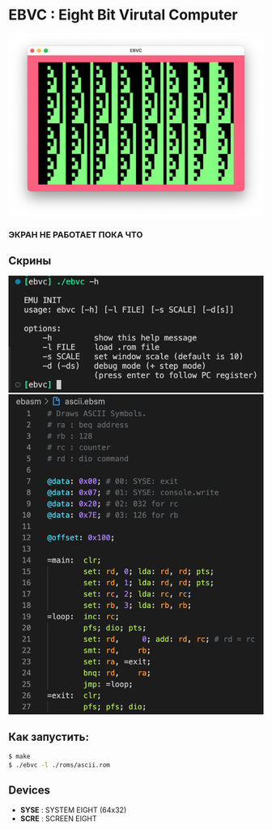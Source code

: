 # EBVC : Eight Bit Virutal Computer

![](media/1.jpg)

### ЭКРАН НЕ РАБОТАЕТ ПОКА ЧТО

## Скрины

![](media/2.png)
![](media/3.png)


## Как запустить:

```bash
$ make
$ ./ebvc -l ./roms/ascii.rom
```

## Devices
* **SYSE** : SYSTEM EIGHT (64x32)
* **SCRE** : SCREEN EIGHT

